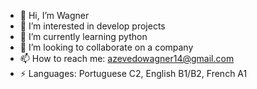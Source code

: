 - 👋 Hi, I’m Wagner
- 👀 I’m interested in develop projects 
- 🌱 I’m currently learning python
- 💞️ I’m looking to collaborate on a company
- 📫 How to reach me: azevedowagner14@gmail.com
- ⚡ Languages: Portuguese C2, English B1/B2, French A1

<!---
wagnersecundario/wagnersecundario is a ✨ special ✨ repository because its `README.md` (this file) appears on your GitHub profile.
You can click the Preview link to take a look at your changes.
--->

